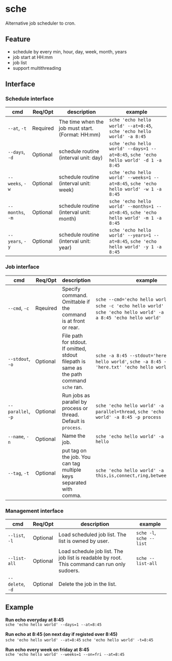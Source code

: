 # sche
Alternative job scheduler to cron.

## Feature
- schedule by every min, hour, day, week, month, years
- job start at HH:mm
- job list
- support multithreading

## Interface
### Schedule interface
|cmd|Req/Opt|description|example|
|---|---|---|---|
|`--at`, `-t`|Required|The time when the job must start. (Format: HH:mm)|`sche 'echo hello world' --at=8:45`, `sche 'echo hello world' -a 8:45`|
|`--days`, `-d`|Optional|schedule routine (interval unit: day)|`sche 'echo hello world' --days=1 --at=8:45`, `sche 'echo hello world' -d 1 -a 8:45`|
|`--weeks`, `-w`|Optional|schedule routine (interval unit: week)|`sche 'echo hello world' --weeks=1 --at=8:45`, `sche 'echo hello world' -w 1 -a 8:45`|
|`--months`, `-m`|Optional|schedule routine (interval unit: month)|`sche 'echo hello world' --months=1 --at=8:45`, `sche 'echo hello world' -m 1 -a 8:45`|
|`--years`, `-y`|Optional|schedule routine (interval unit: year)|`sche 'echo hello world' --years=1 --at=8:45`, `sche 'echo hello world' -y 1 -a 8:45`|

### Job interface
|cmd|Req/Opt|description|example|
|---|---|---|---|
|`--cmd`, `-c`|Rqeuired|Specify command. Omittable if the command is at front or rear.|`sche --cmd='echo hello world' -a 8:45`, `sche -c 'echo hello world' -a 8:45`, `sche 'echo hello world' -a 8:45`, `sche -a 8:45 'echo hello world'`|
|`--stdout`, `-o`|Optional|File path for stdout. If omitted, stdout filepath is same as the path command `sche` ran.|`sche -a 8:45 --stdout='here.txt' 'echo hello world'`, `sche -a 8:45 -o 'here.txt' 'echo hello world'`|
|`--parallel`, `-p`|Optional|Run jobs as parallel by process or thread. Default is `process`.|`sche 'echo hello world' -a 8:45 --parallel=thread`, `sche 'echo hello world' -a 8:45 -p process`|
|`--name`, `-n`|Optional|Name the job.| `sche 'echo hello world' -a 8:45 -n hello` |  
|`--tag`, `-t`|Optional|put tag on the job. You can tag multiple keys separated with comma.| `sche 'echo hello world' -a 8:45 -t this,is,connect,ring,between,you,and,me` |  

### Management interface
|cmd|Req/Opt|description|example|
|---|---|---|---|
|`--list`, `-l`|Optional|Load scheduled job list. The list is owned by user.|`sche -l`, `sche --list`|
|`--list-all`|Optional|Load schedule job list. The job list is readable by root. This command can run only sudoers.|`sche --list-all`|
|`--delete`, `-d`|Optional|Delete the job in the list.|  |  
## Example
**Run echo everyday at 8:45**  
`sche 'echo hello world' --days=1 --at=8:45`

**Run echo at 8:45 (on next day if registed over 8:45)**  
`sche 'echo hello world' --at=8:45`
`sche 'echo hello world' -t=8:45`

**Run echo every week on friday at 8:45**  
`sche 'echo hello world' --weeks=1 --on=fri --at=8:45`

